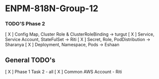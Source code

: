 # ENPM-818N-Group-12


### TODO'S Phase 2
[ X ] Config Map, Cluster Role & ClusterRoleBinding -> turgut
[ X ] Service, Service Account, StateFulSet -> Riti
[ X ] Secret, Role, PodDistribution -> Sharanya
[ X ] Deployment, Namespace, Pods -> Eshaan

## General TODO's
[ X ] Phase 1 Task 2 - all
[ X ] Common AWS Account - Riti
